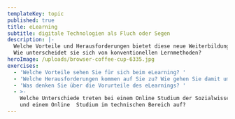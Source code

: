 ```yaml
---
templateKey: topic
published: true
title: eLearning
subtitle: digitale Technologien als Fluch oder Segen
description: |-
  Welche Vorteile und Herausforderungen bietet diese neue Weiterbildungsart? 
  Wie unterscheidet sie sich von konventionellen Lernmethoden?
heroImage: /uploads/browser-coffee-cup-6335.jpg
exercises:
  - 'Welche Vorteile sehen Sie für sich beim eLearning? '
  - 'Welche Herausforderungen kommen auf Sie zu? Wie gehen Sie damit um? '
  - 'Was denken Sie über die Vorurteile des eLearnings? '
  - >-
    Welche Unterschiede treten bei einem Online Studium der Sozialwissenschaften
    und einem Online  Studium im technischen Bereich auf?
---
```



